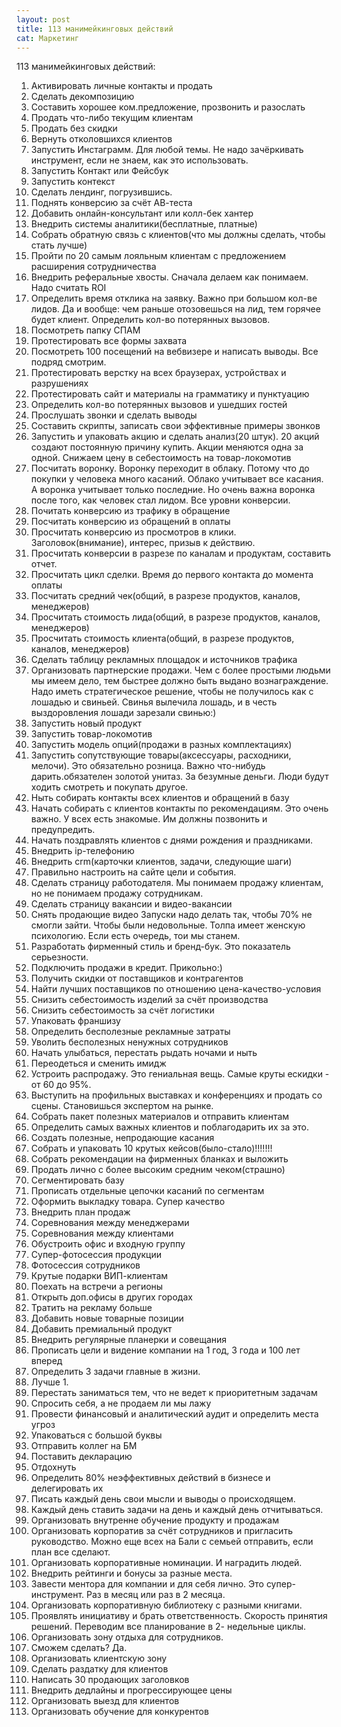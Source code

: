 ```yaml
---
layout: post
title: 113 манимейкинговых действий
cat: Маркетинг
---
```


113 манимейкинговых действий:

1. Активировать личные контакты и продать
2. Сделать декомпозицию
3. Составить хорошее ком.предложение, прозвонить и разослать
4. Продать что-либо текущим клиентам
5. Продать без скидки
6. Вернуть отколовшихся клиентов
7. Запустить Инстаграмм. Для любой темы. Не надо зачёркивать инструмент, если не знаем, как это использовать.
8. Запустить Контакт или Фейсбук
9. Запустить контекст
10. Сделать лендинг, погрузившись.
11. Поднять конверсию за счёт АВ-теста
12. Добавить онлайн-консультант или колл-бек хантер
13. Внедрить системы аналитики(бесплатные, платные)
14. Собрать обратную связь с клиентов(что мы должны сделать, чтобы стать лучше)
15. Пройти по 20 самым лояльным клиентам с предложением расширения сотрудничества
16. Внедрить реферальные хвосты. Сначала делаем как понимаем. Надо считать ROI
17. Определить время отклика на заявку. Важно при большом кол-ве лидов. Да и вообще: чем раньше отозовешься на лид, тем горячее будет клиент. Определить кол-во потерянных вызовов.
18. Посмотреть папку СПАМ
19. Протестировать все формы захвата
20. Посмотреть 100 посещений на вебвизере и написать выводы. Все подряд смотрим.
21. Протестировать верстку на всех браузерах, устройствах и разрушениях
22. Протестировать сайт и материалы на грамматику и пунктуацию
23. Определить кол-во потерянных вызовов и ушедших гостей
24. Прослушать звонки и сделать выводы
25. Составить скрипты, записать свои эффективные примеры звонков
26. Запустить и упаковать акцию и сделать анализ(20 штук). 20 акций создают постоянную причину купить. Акции меняются одна за одной. Снижаем цену в себестоимость на товар-локомотив
27. Посчитать воронку. Воронку переходит в облаку. Потому что до покупки у человека много касаний. Облако учитывает все касания. А воронка учитывает только последние. Но очень важна воронка после того, как человек стал лидом. Все уровни конверсии.
28. Почитать конверсию из трафику в обращение
29. Посчитать конверсию из обращений в оплаты
30. Просчитать конверсию из просмотров в клики. Заголовок(внимание), интерес, призыв к действию.
31. Просчитать конверсии в разрезе по каналам и продуктам, составить отчет.
32. Просчитать цикл сделки. Время до первого контакта до момента оплаты
33. Посчитать средний чек(общий, в разрезе продуктов, каналов, менеджеров)
34. Просчитать стоимость лида(общий, в разрезе продуктов, каналов, менеджеров)
35. Просчитать стоимость клиента(общий, в разрезе продуктов, каналов, менеджеров)
36. Сделать таблицу рекламных площадок и источников трафика
37. Организовать партнерские продажи. Чем с более простыми людьми мы имеем дело, тем быстрее должно быть выдано вознаграждение.
Надо иметь стратегическое решение, чтобы не получилось как с лошадью и свиньей. Свинья вылечила лошадь, и в честь выздоровления лошади зарезали свинью:)
38. Запустить новый продукт
39. Запустить товар-локомотив
40. Запустить модель опций(продажи в разных комплектациях)
41. Запустить сопутствующие товары(аксессуары, расходники, мелочи). Это обязательно розница. Важно что-нибудь дарить.обязателен золотой унитаз. За безумные деньги. Люди будут ходить смотреть и покупать другое.
42. Ныть собирать контакты всех клиентов и обращений в базу
43. Начать собирать с клиентов контакты по рекомендациям. Это очень важно. У всех есть знакомые. Им должны позвонить и предупредить.
44. Начать поздравлять клиентов с днями рождения и праздниками.
45. Внедрить ip-телефонию
46. Внедрить crm(карточки клиентов, задачи, следующие шаги)
47. Правильно настроить на сайте цели и события.
48. Сделать страницу работодателя. Мы понимаем продажу клиентам, но не понимаем продажу сотрудникам.
49. Сделать страницу вакансии и видео-вакансии
50. Снять продающие видео
Запуски надо делать так, чтобы 70% не смогли зайти. Чтобы были недовольные.
Толпа имеет женскую психологию. Если есть очередь, тои мы станем.
51. Разработать фирменный стиль и бренд-бук. Это показатель серьезности.
52. Подключить продажи в кредит. Прикольно:)
53. Получить скидки от поставщиков и контрагентов
54. Найти лучших поставщиков по отношению цена-качество-условия
55. Снизить себестоимость изделий за счёт производства
56. Снизить себестоимость за счёт логистики
57. Упаковать франшизу
58. Определить бесполезные рекламные затраты
59. Уволить бесполезных ненужных сотрудников
60. Начать улыбаться, перестать рыдать ночами и ныть
61. Переодеться и сменить имидж
62. Устроить распродажу. Это гениальная вещь. Самые круты ескидки - от 60 до 95%.
63. Выступить на профильных выставках и конференциях и продать со сцены. Становишься экспертом на рынке.
64. Собрать пакет полезных материалов и отправить клиентам
65. Определить самых важных клиентов и поблагодарить их за это.
66. Создать полезные, непродающие касания
67. Собрать и упаковать 10 крутых кейсов(было-стало)!!!!!!!
68. Собрать рекомендации на фирменных бланках и выложить
69. Продать лично с более высоким средним чеком(страшно)
70. Сегментировать базу
71. Прописать отдельные цепочки касаний по сегментам
72. Оформить выкладку товара. Супер качество
73. Внедрить план продаж
74. Соревнования между менеджерами
75. Соревнования между клиентами
76. Обустроить офис и входную группу
77. Супер-фотосессия продукции
78. Фотосессия сотрудников
79. Крутые подарки ВИП-клиентам
80. Поехать на встречи а регионы
81. Открыть доп.офисы в других городах
82. Тратить на рекламу больше
83. Добавить новые товарные позиции
84. Добавить премиальный продукт
85. Внедрить регулярные планерки и совещания
86. Прописать цели и видение компании на 1 год, 3 года и 100 лет вперед
87. Определить 3 задачи главные в жизни.
88. Лучше 1.
89. Перестать заниматься тем, что не ведет к приоритетным задачам
90. Спросить себя, а не продаем ли мы лажу
91. Провести финансовый и аналитический аудит и определить места угроз
92. Упаковаться с большой буквы
93. Отправить коллег на БМ
94. Поставить декларацию
95. Отдохнуть
96. Определить 80% неэффективных действий в бизнесе и делегировать их
97. Писать каждый день свои мысли и выводы о происходящем.
98. Каждый день ставить задачи на день и каждый день отчитываться.
99. Организовать внутренне обучение продукту и продажам
100. Организовать корпоратив за счёт сотрудников и пригласить руководство.
Можно еще всех на Бали с семьей отправить, если план все сделают.
101. Организовать корпоративные номинации. И наградить людей.
102. Внедрить рейтинги и бонусы за разные места.
103. Завести ментора для компании и для себя лично. Это супер-инструмент. Раз в месяц или раз в 2 месяца.
104. Организовать корпоративную библиотеку с разными книгами.
105. Проявлять инициативу и брать ответственность. Скорость принятия решений. Переводим все планирование в 2- недельные циклы.
106. Организовать зону отдыха для сотрудников.
107. Сможем сделать? Да.
108. Организовать клиентскую зону
109. Сделать раздатку для клиентов
110. Написать 30 продающих заголовков
111. Внедрить дедлайны и прогрессирующее цены
112. Организовать выезд для клиентов
113. Организовать обучение для конкурентов
